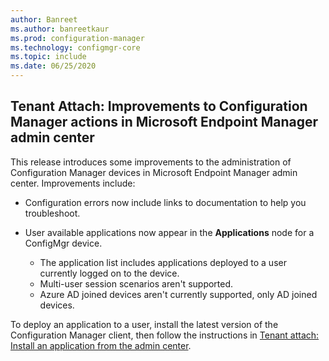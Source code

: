 ```yaml
---
author: Banreet
ms.author: banreetkaur
ms.prod: configuration-manager
ms.technology: configmgr-core
ms.topic: include
ms.date: 06/25/2020
---
```


## <a name="bkmk_apps"></a> Tenant Attach: Improvements to Configuration Manager actions in Microsoft Endpoint Manager admin center
<!--7518897-->

This release introduces  some improvements to the administration of Configuration Manager devices in Microsoft Endpoint Manager admin center. Improvements include:

- Configuration errors now include links to documentation to help you troubleshoot.

- User available applications now appear in the **Applications** node for a ConfigMgr device.
   - The application list includes applications deployed to a user currently logged on to the device.
   - Multi-user session scenarios aren't supported.
   - Azure AD joined devices aren't currently supported, only AD joined devices.

To deploy an application to a user, install the latest version of the Configuration Manager client, then follow the instructions in [Tenant attach: Install an application from the admin center](../../technical-preview-2005.md#bkmk_apps).
